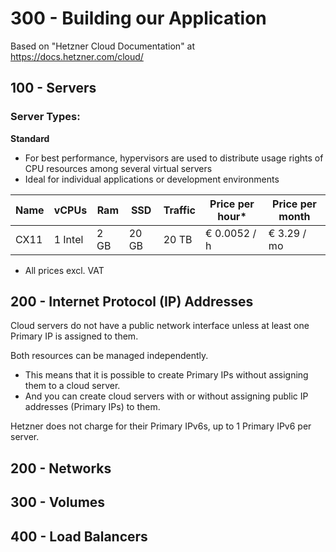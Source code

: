 # 300 - Building our Application

Based on "Hetzner Cloud Documentation" at https://docs.hetzner.com/cloud/

## 100 - Servers

### Server Types:

**Standard**

- For best performance, hypervisors are used to distribute usage rights of CPU resources among several virtual servers
- Ideal for individual applications or development environments

|Name|vCPUs|Ram|SSD|Traffic|Price per hour*|Price per month|
|--|--|--|--|--|--|--|
|CX11|1 Intel|2 GB|20 GB|20 TB|€ 0.0052 / h|€ 3.29 / mo| 

* All prices excl. VAT

## 200 - Internet Protocol (IP) Addresses

Cloud servers do not have a public network interface unless at least one Primary IP is assigned to them. 

Both resources can be managed independently. 

- This means that it is possible to create Primary IPs without assigning them to a cloud server. 
- And you can create cloud servers with or without assigning public IP addresses (Primary IPs) to them.

Hetzner does not charge for their Primary IPv6s, up to 1 Primary IPv6 per server.

## 200 - Networks

## 300 - Volumes

## 400 - Load Balancers

